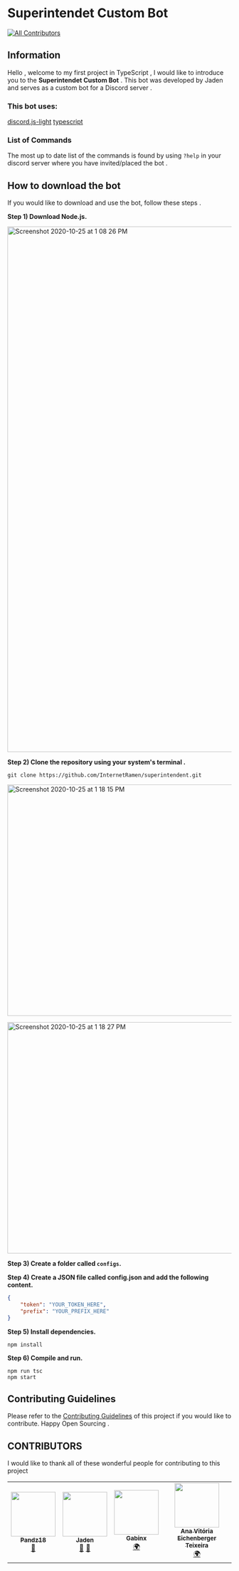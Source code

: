 # Superintendet Custom Bot
<!-- ALL-CONTRIBUTORS-BADGE:START - Do not remove or modify this section -->
[![All Contributors](https://img.shields.io/badge/all_contributors-4-orange.svg?style=flat-square)](#contributors-)
<!-- ALL-CONTRIBUTORS-BADGE:END -->

## Information 
Hello , welcome to my first project in TypeScript , I would like to introduce you to the **Superintendet Custom Bot** . This bot was developed by Jaden and serves as a custom bot for a Discord server .


### This bot uses:
[discord.js-light](https://www.npmjs.com/package/discord.js-light)
[typescript](https://www.npmjs.com/package/typescript)


### List of Commands
The most up to date list of the commands is found by using `?help` in your discord server where you have invited/placed the bot .

## How to download the bot 

If you would like to download and use the bot, follow these steps .

**Step 1) Download Node.js.**

<p class="aligncenter">
<img width="1179" alt="Screenshot 2020-10-25 at 1 08 26 PM" src="https://user-images.githubusercontent.com/72812728/97101413-3e9f6780-16c3-11eb-913e-3b53ef47986e.png">
</p>
	
	
	
**Step 2) Clone the repository using your system's terminal .**

```
git clone https://github.com/InternetRamen/superintendent.git
```

<p class="aligncenter">
<img width="519" alt="Screenshot 2020-10-25 at 1 18 15 PM" src="https://user-images.githubusercontent.com/58665834/97101569-b1f5a900-16c4-11eb-8e3c-d38d61f09c53.png">
</p>

<p class="aligncenter">
<img width="519" alt="Screenshot 2020-10-25 at 1 18 27 PM" src="https://user-images.githubusercontent.com/58665834/97101585-cafe5a00-16c4-11eb-977d-c8d61256a3e0.png">
</p>



**Step 3) Create a folder called `configs`.**


**Step 4) Create a JSON file called config.json and add the following content.**

```json
{
	"token": "YOUR_TOKEN_HERE",
	"prefix": "YOUR_PREFIX_HERE"
}
```

**Step 5) Install dependencies.**

```
npm install
```

**Step 6) Compile and run.**

```
npm run tsc
npm start
```


## Contributing Guidelines
Please refer to the [Contributing Guidelines](./CONTRIBUTING.md) of this project if you would like  to contribute. Happy Open Sourcing .

## CONTRIBUTORS 
   I would like to thank all of these wonderful people for contributing to this project 
  
<!-- ALL-CONTRIBUTORS-LIST:START - Do not remove or modify this section -->
<!-- prettier-ignore-start -->
<!-- markdownlint-disable -->
<table>
  <tr>
    <td align="center"><a href="https://github.com/Pandz18"><img src="https://avatars1.githubusercontent.com/u/58665834?v=4" width="100px;" alt=""/><br /><sub><b>Pandz18</b></sub></a><br /><a href="https://github.com/InternetRamen/superintendent/commits?author=Pandz18" title="Documentation">📖</a></td>
    <td align="center"><a href="https://github.com/InternetRamen"><img src="https://avatars0.githubusercontent.com/u/66806100?v=4" width="100px;" alt=""/><br /><sub><b>Jaden</b></sub></a><br /><a href="#projectManagement-InternetRamen" title="Project Management">📆</a> <a href="#maintenance-InternetRamen" title="Maintenance">🚧</a></td>
    <td align="center"><a href="https://github.com/Gabinx"><img src="https://avatars0.githubusercontent.com/u/73398418?v=4" width="100px;" alt=""/><br /><sub><b>Gabinx</b></sub></a><br /><a href="#translation-Gabinx" title="Translation">🌍</a></td>
    <td align="center"><a href="https://github.com/Mackyw"><img src="https://avatars3.githubusercontent.com/u/66183944?v=4" width="100px;" alt=""/><br /><sub><b>Ana Vitória Eichenberger Teixeira</b></sub></a><br /><a href="#translation-Mackyw" title="Translation">🌍</a></td>
  </tr>
</table>

<!-- markdownlint-enable -->
<!-- prettier-ignore-end -->
<!-- ALL-CONTRIBUTORS-LIST:END -->


    
